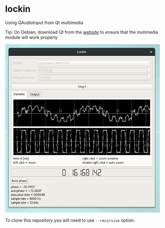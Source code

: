 # lockin

Using QAudioInput from Qt multimedia

Tip: On Debian, download Qt from the [website](https://www.qt.io/download-open-source/) to ensure that the mutimedia module will work properly

![Screenshot](https://github.com/antigol/lockin2/raw/master/lockin.png)

To clone this repository you will need to use `--recursive` option.

